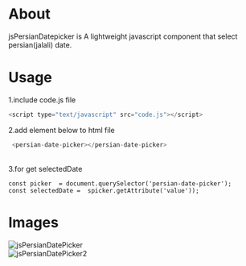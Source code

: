 # About

jsPersianDatepicker is A lightweight javascript component that select persian(jalali) date.

# Usage
1.include code.js file 

```javascript
<script type="text/javascript" src="code.js"></script>
```
2.add element below to html file
```javascript
 <persian-date-picker></persian-date-picker>
```
 <br />
3.for get selectedDate
<br />
    
    const picker  = document.querySelector('persian-date-picker');
    const selectedDate =  spicker.getAttribute('value'));

# Images
![jsPersianDatePicker ](http://dl.reactapp.ir/free/picture/jsPersianDatePicker1.png)
<br />
![jsPersianDatePicker2](http://dl.reactapp.ir/free/picture/jsPersianDatePicker2.png)
